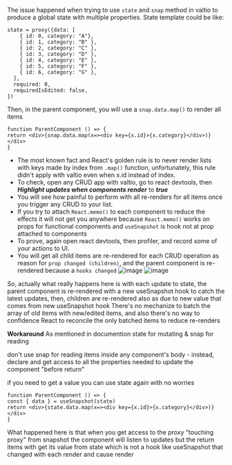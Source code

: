 The issue happened when trying to use `state` and `snap` method in valtio to produce a global state with multiple properties.
State template could be like: 
```
state = proxy({data: [
    { id: 0, category: "A"},
    { id: 1, category: "B" },
    { id: 2, category: "C" },
    { id: 3, category: "D" },
    { id: 4, category: "E" },
    { id: 5, category: "F" },
    { id: 6, category: "G" },
  ],
  required: 0,
  requiredIsEdited: false,
})
```
Then, in the parent component, you will use a `snap.data.map()` to render all items
```
function ParentComponent () => {
return <div>{snap.data.map(x=><div key={x.id}>{x.category}</div>)}</div>
} 

````

- The most known fact and React's golden rule is to never render lists with keys made by index from `.map()` function, unfortunately, this rule didn't apply with valtio even when x.id instead of index.
- To check, open any CRUD app with valtio, go to react devtools, then **_Highlight updates when components render_** to **_true_**
- You will see how painful to perform with all re-renders for all items once you trigger any CRUD to your list.
- If you try to attach `React.memo()` to each component to reduce the effects it will not get you anywhere because `React.memo()` works on props for functional components and `useSnapshot` is hook not at prop attached to components
- To prove, again open react devtools, then profiler, and record some of your actions to UI.
- You will get all child items are re-rendered for each CRUD operation as reason for `prop changed (children)`, and the parent component is re-rendered because a `hooks changed`
![image](https://user-images.githubusercontent.com/15833672/127757965-20146085-c33e-472f-bc66-3b722e1caa67.png)
![image](https://user-images.githubusercontent.com/15833672/127757981-ed358a71-8c64-4bc8-ac9c-0f7ef78a2b69.png)

So, actually what really happens here is with each update to state, the parent component is re-rendered with a new useSnapshot hook to catch the latest updates, then, children are re-rendered also as due to new value that comes from new useSnapshot hook 
There's no mechanize to batch the array of old items with new/edited items, and also there's no way to confidence React to reconcile the only batched items to reduce re-renders



**Workaround**
As mentioned in documention
state for mutating & snap for reading

don't use snap for reading items inside any component's body - instead, declare and get access to all the properties needed to update the component "before return"

if you need to get a value you can use state again with no worries 

```
function ParentComponent () => {
const { data } = useSnapshot(state)
return <div>{state.data.map(x=><div key={x.id}>{x.category}</div>)}</div>
} 
```
What happened here is that when you get access to the proxy "touching proxy" from snapshot the component will listen to updates but the return items with get its value from state which is not a hook like useSnapshot that changed with each render and cause render